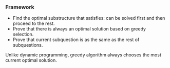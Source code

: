 ### Framework

- Find the optimal substructure that satisfies: can be solved first and then proceed to the rest.
- Prove that there is always an optimal solution based on greedy selection.
- Prove that current subquestion is as the same as the rest of subquestions.


Unlike dynamic programming, greedy algorithm always chooses the most current optimal solution.


